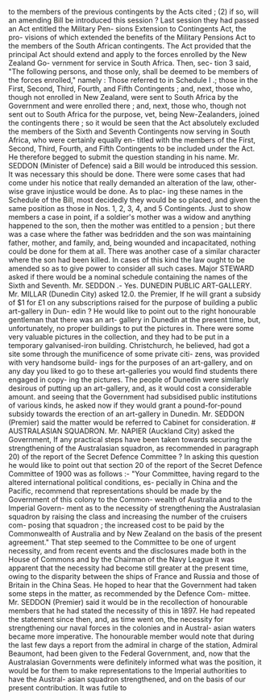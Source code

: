 to the members of the previous contingents by the Acts cited ; (2) if so, will an amending Bill be introduced this session ? Last session they had passed an Act entitled the Military Pen- sions Extension to Contingents Act, the pro- visions of which extended the benefits of the Military Pensions Act to the members of the South African contingents. The Act provided that the principal Act should extend and apply to the forces enrolled by the New Zealand Go- vernment for service in South Africa. Then, sec- tion 3 said, "The following persons, and those only, shall be deemed to be members of the forces enrolled," namely : Those referred to in Schedule I .; those in the First, Second, Third, Fourth, and Fifth Contingents ; and, next, those who, though not enrolled in New Zealand, were sent to South Africa by the Government and were enrolled there ; and, next, those who, though not sent out to South Africa for the purpose, vet, being New-Zealanders, joined the contingents there ; so it would be seen that the Act absolutely excluded the members of the Sixth and Seventh Contingents now serving in South Africa, who were certainly equally en- titled with the members of the First, Second, Third, Fourth, and Fifth Contingents to be included under the Act. He therefore begged to submit the question standing in his name. Mr. SEDDON (Minister of Defence) said a Bill would be introduced this session. It was necessary this should be done. There were some cases that had come under his notice that really demanded an alteration of the law, other- wise grave injustice would be done. As to plac- ing these names in the Schedule of the Bill, most decidedly they would be so placed, and given the same position as those in Nos. 1, 2, 3, 4, and 5 Contingents. Just to show members a case in point, if a soldier's mother was a widow and anything happened to the son, then the mother was entitled to a pension ; but there was a case where the father was bedridden and the son was maintaining father, mother, and family, and, being wounded and incapacitated, nothing could be done for them at all. There was another case of a similar character where the son had been killed. In cases of this kind the law ought to be amended so as to give power to consider all such cases. Major STEWARD asked if there would be a nominal schedule containing the names of the Sixth and Seventh. Mr. SEDDON .- Yes. DUNEDIN PUBLIC ART-GALLERY. Mr. MILLAR (Dunedin City) asked 12.0. the Premier, If he will grant a subsidy of $1 for £1 on any subscriptions raised for the purpose of building a public art-gallery in Dun- edin ? He would like to point out to the right honourable gentleman that there was an art- gallery in Dunedin at the present time, but, unfortunately, no proper buildings to put the pictures in. There were some very valuable pictures in the collection, and they had to be put in a temporary galvanised-iron building. Christchurch, he believed, had got a site some through the munificence of some private citi- zens, was provided with very handsome build- ings for the purposes of an art-gallery, and on any day you liked to go to these art-galleries you would find students there engaged in copy- ing the pictures. The people of Dunedin were similarly desirous of putting up an art-gallery, and, as it would cost a considerable amount. and seeing that the Government had subsidised public institutions of various kinds, he asked now if they would grant a pound-for-pound subsidy towards the erection of an art-gallery in Dunedin. Mr. SEDDON (Premier) said the matter would be referred to Cabinet for consideration. # AUSTRALASIAN SQUADRON. Mr. NAPIER (Auckland City) asked the Government, If any practical steps have been taken towards securing the strengthening of the Australasian squadron, as recommended in paragraph 20) of the report of the Secret Defence Committee ? In asking this question he would like to point out that section 20 of the report of the Secret Defence Committee of 1900 was as follows :- "Your Committee, having regard to the altered international political conditions, es- pecially in China and the Pacific, recommend that representations should be made by the Government of this colony to the Common- wealth of Australia and to the Imperial Govern- ment as to the necessity of strengthening the Australasian squadron by raising the class and increasing the number of the cruisers com- posing that squadron ; the increased cost to be paid by the Commonwealth of Australia and by New Zealand on the basis of the present agreement." That step seemed to the Committee to be one of urgent necessity, and from recent events and the disclosures made both in the House of Commons and by the Chairman of the Navy League it was apparent that the necessity had become still greater at the present time, owing to the disparity between the ships of France and Russia and those of Britain in the China Seas. He hoped to hear that the Government had taken some steps in the matter, as recommended by the Defence Com- mittee. Mr. SEDDON (Premier) said it would be in the recollection of honourable members that he had stated the necessity of this in 1897. He had repeated the statement since then, and, as time went on, the necessity for strengthening our naval forces in the colonies and in Austral- asian waters became more imperative. The honourable member would note that during the last few days a report from the admiral in charge of the station, Admiral Beaumont, had been given to the Federal Government, and, now that the Australasian Governments were definitely informed what was the position, it would be for them to make representations to the Imperial authorities to have the Austral- asian squadron strengthened, and on the basis of our present contribution. It was futile to 
